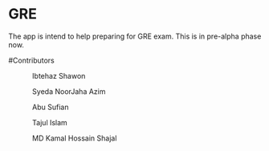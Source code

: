 # GRE

The app is intend to help preparing for GRE exam. This is in pre-alpha phase now.

#Contributors

<ul>

<ol> Ibtehaz Shawon </ol>

<ol> Syeda NoorJaha Azim </ol>

<ol> Abu Sufian </ol>

<ol> Tajul Islam </ol>

<ol> MD Kamal Hossain Shajal </ol>
</ul>
